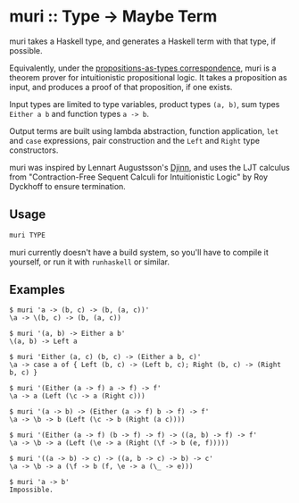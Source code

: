 # muri :: Type -> Maybe Term

muri takes a Haskell type, and generates a Haskell term with that type, if possible.

Equivalently, under the [propositions-as-types correspondence](https://en.wikipedia.org/wiki/Curry%E2%80%93Howard_correspondence), muri is a theorem prover for intuitionistic propositional logic. It takes a proposition as input, and produces a proof of that proposition, if one exists.

Input types are limited to type variables, product types `(a, b)`, sum types `Either a b` and function types `a -> b`.

Output terms are built using lambda abstraction, function application, `let` and `case` expressions, pair construction and the `Left` and `Right` type constructors.

muri was inspired by Lennart Augustsson's [Djinn](https://github.com/augustss/djinn), and uses the LJT calculus from "Contraction-Free Sequent Calculi for Intuitionistic Logic" by Roy Dyckhoff to ensure termination.

## Usage

```sh
muri TYPE
```

muri currently doesn't have a build system, so you'll have to compile it yourself, or run it with `runhaskell` or similar.

## Examples

```
$ muri 'a -> (b, c) -> (b, (a, c))'
\a -> \(b, c) -> (b, (a, c))
```

```
$ muri '(a, b) -> Either a b'
\(a, b) -> Left a
```

```
$ muri 'Either (a, c) (b, c) -> (Either a b, c)'
\a -> case a of { Left (b, c) -> (Left b, c); Right (b, c) -> (Right b, c) }
```

```
$ muri '(Either (a -> f) a -> f) -> f'
\a -> a (Left (\c -> a (Right c)))
```

```
$ muri '(a -> b) -> (Either (a -> f) b -> f) -> f'
\a -> \b -> b (Left (\c -> b (Right (a c))))
```

```
$ muri '(Either (a -> f) (b -> f) -> f) -> ((a, b) -> f) -> f'
\a -> \b -> a (Left (\e -> a (Right (\f -> b (e, f)))))
```

```
$ muri '((a -> b) -> c) -> ((a, b -> c) -> b) -> c'
\a -> \b -> a (\f -> b (f, \e -> a (\_ -> e)))
```

```
$ muri 'a -> b'
Impossible.
```
